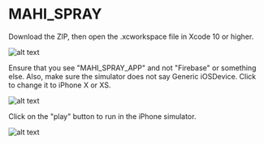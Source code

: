 # MAHI_SPRAY

Download the ZIP, then open the .xcworkspace file in Xcode 10 or higher.

![alt text](https://user-images.githubusercontent.com/22374768/48151420-5296f800-e265-11e8-8297-0b69c701bbee.png)

Ensure that you see "MAHI_SPRAY_APP" and not "Firebase" or something else. Also, make sure the simulator does not say Generic iOSDevice. Click to change it to iPhone X or XS.

![alt text](https://user-images.githubusercontent.com/22374768/48151368-3430fc80-e265-11e8-96df-9e8be53cb714.png)

Click on the "play" button to run in the iPhone simulator.

![alt text](https://user-images.githubusercontent.com/22374768/48151399-427f1880-e265-11e8-9ec7-793d58b36762.png)
